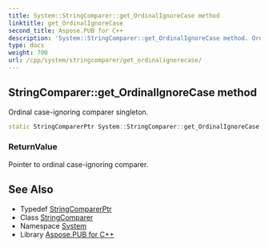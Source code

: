 ```yaml
---
title: System::StringComparer::get_OrdinalIgnoreCase method
linktitle: get_OrdinalIgnoreCase
second_title: Aspose.PUB for C++
description: 'System::StringComparer::get_OrdinalIgnoreCase method. Ordinal case-ignoring comparer singleton in C++.'
type: docs
weight: 700
url: /cpp/system/stringcomparer/get_ordinalignorecase/
---
```

## StringComparer::get_OrdinalIgnoreCase method


Ordinal case-ignoring comparer singleton.

```cpp
static StringComparerPtr System::StringComparer::get_OrdinalIgnoreCase()
```


### ReturnValue

Pointer to ordinal case-ignoring comparer.

## See Also

* Typedef [StringComparerPtr](../../stringcomparerptr/)
* Class [StringComparer](../)
* Namespace [System](../../)
* Library [Aspose.PUB for C++](../../../)
